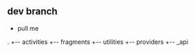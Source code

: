 




## dev branch
* pull me


.
+-- activities
+-- fragments
+-- utilities
+-- providers
+-- _api

